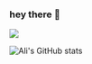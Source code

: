 ### hey there 👋

![](https://badge.mediaplus.ma/darkgray/alfertah)

![Ali's GitHub stats](https://github-readme-stats.vercel.app/api?username=alifertah&hide=contribs,prs)
